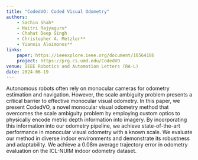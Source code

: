 ```yaml
---
title: "CodedVO: Coded Visual Odometry"
authors:
    - Sachin Shah*
    - Naitri Rajyaguru*
    - Chahat Deep Singh
    - Christopher A. Metzler**
    - Yiannis Aloimonos**
links:
    paper: https://ieeexplore.ieee.org/document/10564186
    project: https://prg.cs.umd.edu/CodedVO
venue: IEEE Robotics and Automation Letters (RA-L)
date: 2024-06-19
---
```


Autonomous robots often rely on monocular cameras for odometry estimation and navigation. However, the scale ambiguity problem presents a critical barrier to effective monocular visual odometry. In this paper, we present CodedVO, a novel monocular visual odometry method that overcomes the scale ambiguity problem by employing custom optics to physically encode metric depth information into imagery. By incorporating this information into our odometry pipeline, we achieve state-of-the-art performance in monocular visual odometry with a known scale. We evaluate our method in diverse indoor environments and demonstrate its robustness and adaptability. We achieve a 0.08m average trajectory error in odometry evaluation on the ICL-NUIM indoor odometry dataset.
